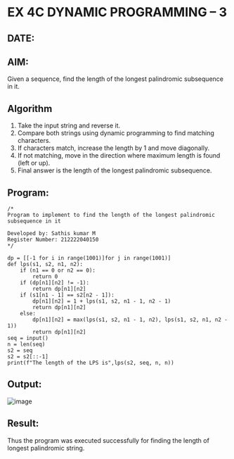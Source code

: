 # EX 4C DYNAMIC PROGRAMMING – 3
## DATE:
## AIM:
Given a sequence, find the length of the longest palindromic subsequence in it.

## Algorithm
1. Take the input string and reverse it.
2. Compare both strings using dynamic programming to find matching characters.
3. If characters match, increase the length by 1 and move diagonally.
4. If not matching, move in the direction where maximum length is found (left or up).
5. Final answer is the length of the longest palindromic subsequence.

 

## Program:
```
/*
Program to implement to find the length of the longest palindromic subsequence in it

Developed by: Sathis kumar M
Register Number: 212222040150
*/
```
```
dp = [[-1 for i in range(1001)]for j in range(1001)]
def lps(s1, s2, n1, n2):   
    if (n1 == 0 or n2 == 0):       
        return 0    
    if (dp[n1][n2] != -1):      
        return dp[n1][n2]    
    if (s1[n1 - 1] == s2[n2 - 1]):       
        dp[n1][n2] = 1 + lps(s1, s2, n1 - 1, n2 - 1)       
        return dp[n1][n2]    
    else:      
        dp[n1][n2] = max(lps(s1, s2, n1 - 1, n2), lps(s1, s2, n1, n2 - 1))      
        return dp[n1][n2]
seq = input()
n = len(seq)
s2 = seq
s2 = s2[::-1]
print(f"The length of the LPS is",lps(s2, seq, n, n))
```

## Output:
![image](https://github.com/user-attachments/assets/5d353642-4b3f-4f0a-b6a8-ff3ae628ff71)




## Result:
Thus the program was executed successfully for finding the length of longest palindromic string.
